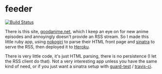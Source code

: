 # feeder

[![Build Status](https://secure.travis-ci.org/AlSquire/feeder.png)](http://travis-ci.org/AlSquire/feeder)

There is this site, [goodanime.net](http://www.goodanime.net), which I keep an eye on for new anime episodes and annoyingly doesn't provide an RSS stream.
So I made this little ruby app, using [nokogiri](https://github.com/tenderlove/nokogiri) to parse their HTML front page and [sinatra](https://github.com/sinatra/sinatra) to serve the RSS, then deployed it to [Heroku](http://heroku.com).

There is very little code, it's just HTML parsing, there is no persistence (I let the RSS client do that). Not a very interesting app unless you have the same kind of need, or if you just want a sinatra setup with [guard-test](https://github.com/guard/guard-test) / [travis-ci](http://travis-ci.org/AlSquire/feeder).